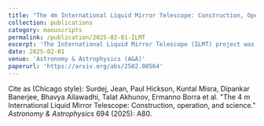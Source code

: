 ```yaml
---
title: "The 4m International Liquid Mirror Telescope: Construction, Operation, and Science"
collection: publications
category: manuscripts
permalink: /publication/2025-02-01-ILMT
excerpt: 'The International Liquid Mirror Telescope (ILMT) project was motivated by the need for an inexpensive 4 metre diameter optical telescope that could be devoted entirely to astronomical surveys. Its scientific programmes include the detection and study of transients, variable objects, asteroids, comets, space debris and low surface brightness galaxies. To this end, a collaboration was formed between the Institute of Astrophysics and Geophysics (Liège University, Belgium), several Canadian universities (University of British Columbia, Laval University, University of Montreal, University of Toronto, York University, University of Victoria) and the Aryabhatta Research Institute of Observational Sciences (ARIES, India).'
date: 2025-02-01
venue: 'Astronomy & Astrophysics (A&A)'
paperurl: 'https://arxiv.org/abs/2502.00564'
---
```


Cite as (Chicago style): Surdej, Jean, Paul Hickson, Kuntal Misra, Dipankar Banerjee, Bhavya Ailawadhi, Talat Akhunov, Ermanno Borra et al. "The 4 m International Liquid Mirror Telescope: Construction, operation, and science." *Astronomy & Astrophysics* 694 (2025): A80.
